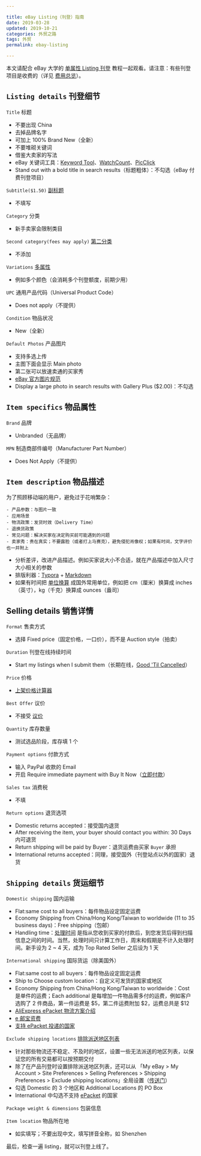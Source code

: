 ```yaml
---

title: eBay Listing（刊登）指南  
date: 2019-03-28  
updated: 2019-10-21
categories: 外贸之路  
tags: 外贸
permalink: ebay-listing 

---
```


本文请配合 eBay 大学的 [单属性 Listing 刊登](https://www.ebay.cn/newcms/Home/publish/8) 教程一起观看。请注意：有些刊登项目是收费的（详见 [费用总览](https://www.ebay.cn/newcms/Home/ebay_fees/2)）。

<!-- more -->


## `Listing details` 刊登细节

`Title` 标题
- 不要出现 China
- 去掉品牌名字
- 可加上 100% Brand New（全新）
- 不要堆砌关键词
- 借鉴大卖家的写法
- eBay 关键词工具：[Keyword Tool](https://keywordtool.io/cn/ebay)、[WatchCount](http://www.watchcount.com/)、[PicClick](https://picclick.com/)
- Stand out with a bold title in search results（标题粗体）：不勾选（eBay 付费刊登项目）


`Subtitle($1.50)` [副标题](https://www.ebay.cn/newcms/Home/publish/9)
- 不填写 

`Category` 分类
- 新手卖家会限制类目

`Second category(fees may apply)` [第二分类](https://www.ebay.cn/newcms/Home/publish/7) 
- 不添加 

`Variations` [多属性](https://www.ebay.cn/newcms/Home/publish/3)
- 例如多个颜色（会消耗多个刊登额度，前期少用）

`UPC` 通用产品代码（Universal Product Code）
- Does not apply（不提供）

`Condition` 物品状况
- New（全新）

`Default Photos` 产品图片
- 支持多选上传
- 主图下面会显示 Main photo
- 第二张可以放速卖通的买家秀
- [eBay 官方图片规范](https://www.ebay.cn/newcms/Home/listing/5)
- Display a large photo in search results with Gallery Plus ($2.00)：不勾选


## `Item specifics` 物品属性

`Brand` 品牌
- Unbranded（无品牌）

`MPN` 制造商部件编号（Manufacturer Part Number）
- Does Not Apply（不提供）


## `Item description` 物品描述

为了照顾移动端的用户，避免过于花哨繁杂：

```
- 产品参数：与图片一致
- 应用场景
- 物流政策：发货时效（Delivery Time）
- 退换货政策
- 常见问题：解决买家在决定购买前可能遇到的问题
- 卖家秀：贵在真实；不要露脸（或者打上马赛克），避免侵犯肖像权；如果有时间，文字评价也一并附上
```

- 分析差评，改进产品描述。例如买家说大小不合适，就在产品描述中加入尺寸大小相关的参数
- 排版利器：[Typora](https://typora.io/) + [Markdown](https://sspai.com/post/25137)
- 如果有时间把 [单位换算](https://yue.52wmb.com/tools/convert) 成国外常用单位，例如把 cm（厘米）换算成 inches（英寸），kg（千克）换算成 ounces（盎司）


## Selling details 销售详情

`Format` 售卖方式
- 选择 Fixed price（固定价格，一口价），而不是 Auction style（拍卖）

`Duration` 刊登在线持续时间
- Start my listings when I submit them（长期在线，[Good 'Til Cancelled](https://www.ebay.cn/newcms/Home/topic/151)）

`Price` 价格
- [上架价格计算器](http://ganhuoganhuo.com/ebayfee.html)

`Best Offer` 议价
- 不接受 [议价](https://www.ebay.cn/newcms/Home/publish/1)

`Quantity` 库存数量
- 测试选品阶段，库存填 1 个


`Payment options` 付款方式
- 输入 PayPal 收款的 Email
- 开启 Require immediate payment with Buy It Now（[立即付款](https://www.ebay.cn/newcms/Home/publish/5)）

`Sales tax` 消费税
- 不填

`Return options` 退货选项
- Domestic returns accepted：接受国内退货
- After receiving the item, your buyer should contact you within: 30 Days 内可退货
- Return shipping will be paid by Buyer：退货运费由买家 `Buyer` 承担 
- International returns accepted：同理，接受国外（刊登站点以外的国家）退货


## `Shipping details` 货运细节

`Domestic shipping` 国内运输
- Flat:same cost to all buyers：每件物品设定固定运费
- Economy Shipping from China/Hong Kong/Taiwan to worldwide (11 to 35 business days)：Free shipping（包邮）
- Handling time：[处理时间](https://www.ebay.cn/newcms/Home/publish_setting/1) 是指从您收到买家的付款后，到您发货后得到扫描信息之间的时间。当然，处理时间只计算工作日，周末和假期是不计入处理时间。新手设为 2 ~ 4 天，成为 Top Rated Seller 之后设为 1 天


`International shipping` 国际货运（除美国外）
- Flat:same cost to all buyers：每件物品设定固定运费
- Ship to Choose custom location：自定义可发货的国家或地区
- Economy Shipping from China/Hong Kong/Taiwan to worldwide：Cost 是单件的运费；Each additional 是每增加一件物品需多付的运费，例如客户选购了 2 件商品，第一件运费是 $5，第二件运费附加 $2，运费总共是 $12
- [AliExpress ePacket 物流方案介绍](https://sell.aliexpress.com/zh/__pc/shipping/ePacket.htm)
- [e 邮宝资费](http://shipping.ems.com.cn/product/findDetail?spm=5261.9456716.0.0.65a142cfIdYs5z&sid=400026)
- [支持 ePacket 投递的国家](https://tingtalk.me/epacket/)


`Exclude shipping locations` [排除派送地区列表](https://www.ebay.cn/newcms/Home/article_cba/600/1)
- 针对那些物流还不稳定、不及时的地区，设置一些无法派送的地区列表，以保证您的所有交易都可以按预期交付
- 除了在产品刊登时设置排除派送地区列表，还可以从 「My eBay > My Account > Site Preferences > Selling Preferences > Shipping Preferences > Exclude shipping locations」全局设置（[传送门](https://www.ebay.com/ship/prf/excludeRegions)）
- 勾选 Domestic 的 3 个地区和 Additional Locations 的 PO Box
- International 中勾选不支持 [ePacket](https://tingtalk.me/epacket/) 的国家


`Package weight & dimensions` 包装信息

`Item location` 物品所在地
- 如实填写；不要出现中文，填写拼音全称，如 Shenzhen


最后，检查一遍 listing，就可以刊登上线了。